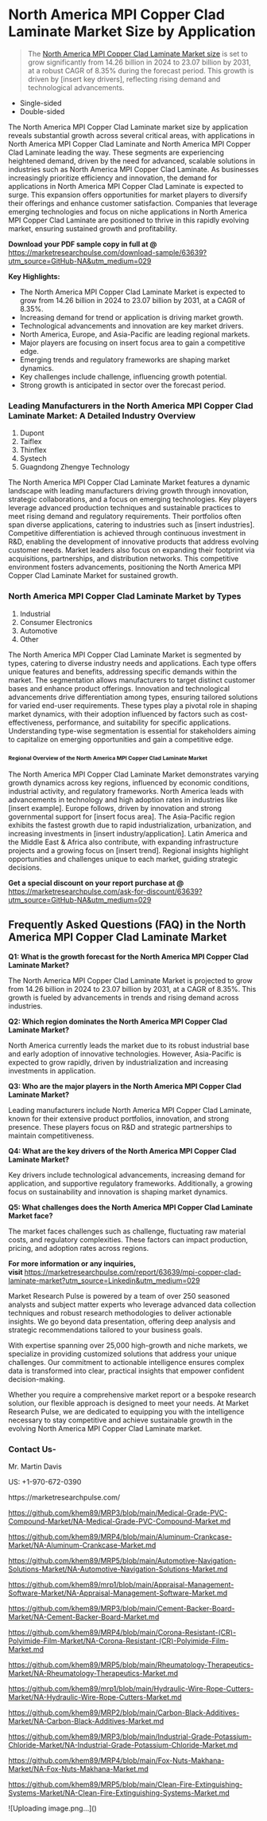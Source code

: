 <h1>North America MPI Copper Clad Laminate Market&nbsp;Size by Application</h1><blockquote><p>The <a href="https://marketresearchpulse.com/download-sample/63639?utm_source=GitHub-NA&amp;utm_medium=029">North America MPI Copper Clad Laminate Market size</a> is set to grow significantly from 14.26 billion in 2024 to 23.07 billion by 2031, at a robust CAGR of 8.35% during the forecast period. This growth is driven by [insert key drivers], reflecting rising demand and technological advancements.</p></blockquote><ul><li>Single-sided<li> Double-sided</li></ul><p>The North America MPI Copper Clad Laminate market size by application reveals substantial growth across several critical areas, with applications in North America MPI Copper Clad Laminate and North America MPI Copper Clad Laminate leading the way. These segments are experiencing heightened demand, driven by the need for advanced, scalable solutions in industries such as North America MPI Copper Clad Laminate. As businesses increasingly prioritize efficiency and innovation, the demand for applications in North America MPI Copper Clad Laminate is expected to surge. This expansion offers opportunities for market players to diversify their offerings and enhance customer satisfaction. Companies that leverage emerging technologies and focus on niche applications in North America MPI Copper Clad Laminate are positioned to thrive in this rapidly evolving market, ensuring sustained growth and profitability.</p><p><strong>Download your PDF sample copy in full at @ </strong><a href="https://marketresearchpulse.com/download-sample/63639?utm_source=GitHub-NA&amp;utm_medium=029">https://marketresearchpulse.com/download-sample/63639?utm_source=GitHub-NA&amp;utm_medium=029</a></p><p><strong>Key Highlights: </strong></p><ul><li>The North America MPI Copper Clad Laminate Market is expected to grow from 14.26 billion in 2024 to 23.07 billion by 2031, at a CAGR of 8.35%.</li><li>Increasing demand for trend or application is driving market growth.</li><li>Technological advancements and innovation are key market drivers.</li><li>North America, Europe, and Asia-Pacific are leading regional markets.</li><li>Major players are focusing on insert focus area to gain a competitive edge.</li><li>Emerging trends and regulatory frameworks are shaping market dynamics.</li><li>Key challenges include challenge, influencing growth potential.</li><li>Strong growth is anticipated in sector over the forecast period.</li></ul><h3>Leading Manufacturers in the North America MPI Copper Clad Laminate Market: A Detailed Industry Overview</h3><ol><li>Dupont</li><li>Taiflex</li><li>Thinflex</li><li>Systech</li><li>Guagndong Zhengye Technology</li></ol><div class="flex max-w-full flex-col flex-grow"><div class="min-h-8 text-message flex w-full flex-col items-end gap-2 whitespace-normal break-words [.text-message+&amp;]:mt-5" dir="auto" data-message-author-role="assistant" data-message-id="fd8432e4-4910-450d-b182-61b7bfb0a01f" data-message-model-slug="gpt-4o"><div class="flex w-full flex-col gap-1 empty:hidden first:pt-[3px]"><div class="markdown prose w-full break-words dark:prose-invert light"><p>The North America MPI Copper Clad Laminate Market features a dynamic landscape with leading manufacturers driving growth through innovation, strategic collaborations, and a focus on emerging technologies. Key players leverage advanced production techniques and sustainable practices to meet rising demand and regulatory requirements. Their portfolios often span diverse applications, catering to industries such as [insert industries]. Competitive differentiation is achieved through continuous investment in R&amp;D, enabling the development of innovative products that address evolving customer needs. Market leaders also focus on expanding their footprint via acquisitions, partnerships, and distribution networks. This competitive environment fosters advancements, positioning the North America MPI Copper Clad Laminate Market for sustained growth.</p></div></div></div></div><h3>North America MPI Copper Clad Laminate Market by Types</h3><ol><li>Industrial<li> Consumer Electronics<li> Automotive<li> Other</li></ol><div class="flex max-w-full flex-col flex-grow"><div class="min-h-8 text-message flex w-full flex-col items-end gap-2 whitespace-normal break-words [.text-message+&amp;]:mt-5" dir="auto" data-message-author-role="assistant" data-message-id="084470be-0bb7-4664-bddf-5156b4f41249" data-message-model-slug="gpt-4o-mini"><div class="flex w-full flex-col gap-1 empty:hidden first:pt-[3px]"><div class="markdown prose w-full break-words dark:prose-invert light"><p>The North America MPI Copper Clad Laminate Market is segmented by types, catering to diverse industry needs and applications. Each type offers unique features and benefits, addressing specific demands within the market. The segmentation allows manufacturers to target distinct customer bases and enhance product offerings. Innovation and technological advancements drive differentiation among types, ensuring tailored solutions for varied end-user requirements. These types play a pivotal role in shaping market dynamics, with their adoption influenced by factors such as cost-effectiveness, performance, and suitability for specific applications. Understanding type-wise segmentation is essential for stakeholders aiming to capitalize on emerging opportunities and gain a competitive edge.</p></div></div></div></div><h3><span style="font-size: 11px;">Regional Overview of the North America MPI Copper Clad Laminate Market</span></h3><div class="flex max-w-full flex-col flex-grow"><div class="min-h-8 text-message flex w-full flex-col items-end gap-2 whitespace-normal break-words [.text-message+&amp;]:mt-5" dir="auto" data-message-author-role="assistant" data-message-id="e9038762-ce64-4e30-91c9-9bd413514231" data-message-model-slug="gpt-4o-mini"><div class="flex w-full flex-col gap-1 empty:hidden first:pt-[3px]"><div class="markdown prose w-full break-words dark:prose-invert light"><p>The North America MPI Copper Clad Laminate Market demonstrates varying growth dynamics across key regions, influenced by economic conditions, industrial activity, and regulatory frameworks. North America leads with advancements in technology and high adoption rates in industries like [insert example]. Europe follows, driven by innovation and strong governmental support for [insert focus area]. The Asia-Pacific region exhibits the fastest growth due to rapid industrialization, urbanization, and increasing investments in [insert industry/application]. Latin America and the Middle East &amp; Africa also contribute, with expanding infrastructure projects and a growing focus on [insert trend]. Regional insights highlight opportunities and challenges unique to each market, guiding strategic decisions.</p></div></div></div></div><p><strong>Get a special discount on your report purchase at @ </strong><a href="https://marketresearchpulse.com/ask-for-discount/63639?utm_source=GitHub-NA&amp;utm_medium=029">https://marketresearchpulse.com/ask-for-discount/63639?utm_source=GitHub-NA&amp;utm_medium=029</a></p><h2>Frequently Asked Questions (FAQ) in the North America MPI Copper Clad Laminate Market</h2><p><strong>Q1: What is the growth forecast for the North America MPI Copper Clad Laminate Market?</strong></p><p>The North America MPI Copper Clad Laminate Market is projected to grow from 14.26 billion in 2024 to 23.07 billion by 2031, at a CAGR of 8.35%. This growth is fueled by advancements in trends and rising demand across industries.</p><p><strong>Q2: Which region dominates the North America MPI Copper Clad Laminate Market?</strong></p><p>North America currently leads the market due to its robust industrial base and early adoption of innovative technologies. However, Asia-Pacific is expected to grow rapidly, driven by industrialization and increasing investments in application.</p><p><strong>Q3: Who are the major players in the North America MPI Copper Clad Laminate Market?</strong></p><p>Leading manufacturers include North America MPI Copper Clad Laminate, known for their extensive product portfolios, innovation, and strong presence. These players focus on R&amp;D and strategic partnerships to maintain competitiveness.</p><p><strong>Q4: What are the key drivers of the North America MPI Copper Clad Laminate Market?</strong></p><p>Key drivers include technological advancements, increasing demand for application, and supportive regulatory frameworks. Additionally, a growing focus on sustainability and innovation is shaping market dynamics.</p><p><strong>Q5: What challenges does the North America MPI Copper Clad Laminate Market face?</strong></p><p>The market faces challenges such as challenge, fluctuating raw material costs, and regulatory complexities. These factors can impact production, pricing, and adoption rates across regions.</p><p><strong>For more information or any inquiries, visit&nbsp;</strong><a href="https://marketresearchpulse.com/report/63639/mpi-copper-clad-laminate-market?utm_source=Linkedin&utm_medium=029">https://marketresearchpulse.com/report/63639/mpi-copper-clad-laminate-market?utm_source=Linkedin&utm_medium=029</a></p><p>Market Research Pulse is powered by a team of over 250 seasoned analysts and subject matter experts who leverage advanced data collection techniques and robust research methodologies to deliver actionable insights. We go beyond data presentation, offering deep analysis and strategic recommendations tailored to your business goals.</p><p>With expertise spanning over 25,000 high-growth and niche markets, we specialize in providing customized solutions that address your unique challenges. Our commitment to actionable intelligence ensures complex data is transformed into clear, practical insights that empower confident decision-making.</p><p>Whether you require a comprehensive market report or a bespoke research solution, our flexible approach is designed to meet your needs. At Market Research Pulse, we are dedicated to equipping you with the intelligence necessary to stay competitive and achieve sustainable growth in the evolving North America MPI Copper Clad Laminate market.</p><h3><strong>Contact Us-</strong></h3><p>Mr. Martin Davis</p><p>US: +1-970-672-0390</p><p>https://marketresearchpulse.com/</p><p><a href="https://github.com/khem89/MRP3/blob/main/Medical-Grade-PVC-Compound-Market/NA-Medical-Grade-PVC-Compound-Market.md">https://github.com/khem89/MRP3/blob/main/Medical-Grade-PVC-Compound-Market/NA-Medical-Grade-PVC-Compound-Market.md</a></p><p><a href="https://github.com/khem89/MRP4/blob/main/Aluminum-Crankcase-Market/NA-Aluminum-Crankcase-Market.md">https://github.com/khem89/MRP4/blob/main/Aluminum-Crankcase-Market/NA-Aluminum-Crankcase-Market.md</a></p><p><a href="https://github.com/khem89/MRP5/blob/main/Automotive-Navigation-Solutions-Market/NA-Automotive-Navigation-Solutions-Market.md">https://github.com/khem89/MRP5/blob/main/Automotive-Navigation-Solutions-Market/NA-Automotive-Navigation-Solutions-Market.md</a></p><p><a href="https://github.com/khem89/mrp1/blob/main/Appraisal-Management-Software-Market/NA-Appraisal-Management-Software-Market.md">https://github.com/khem89/mrp1/blob/main/Appraisal-Management-Software-Market/NA-Appraisal-Management-Software-Market.md</a></p><p><a href="https://github.com/khem89/MRP3/blob/main/Cement-Backer-Board-Market/NA-Cement-Backer-Board-Market.md">https://github.com/khem89/MRP3/blob/main/Cement-Backer-Board-Market/NA-Cement-Backer-Board-Market.md</a></p><p><a href="https://github.com/khem89/MRP4/blob/main/Corona-Resistant-(CR)-Polyimide-Film-Market/NA-Corona-Resistant-(CR)-Polyimide-Film-Market.md">https://github.com/khem89/MRP4/blob/main/Corona-Resistant-(CR)-Polyimide-Film-Market/NA-Corona-Resistant-(CR)-Polyimide-Film-Market.md</a></p><p><a href="https://github.com/khem89/MRP5/blob/main/Rheumatology-Therapeutics-Market/NA-Rheumatology-Therapeutics-Market.md">https://github.com/khem89/MRP5/blob/main/Rheumatology-Therapeutics-Market/NA-Rheumatology-Therapeutics-Market.md</a></p><p><a href="https://github.com/khem89/mrp1/blob/main/Hydraulic-Wire-Rope-Cutters-Market/NA-Hydraulic-Wire-Rope-Cutters-Market.md">https://github.com/khem89/mrp1/blob/main/Hydraulic-Wire-Rope-Cutters-Market/NA-Hydraulic-Wire-Rope-Cutters-Market.md</a></p><p><a href="https://github.com/khem89/MRP2/blob/main/Carbon-Black-Additives-Market/NA-Carbon-Black-Additives-Market.md">https://github.com/khem89/MRP2/blob/main/Carbon-Black-Additives-Market/NA-Carbon-Black-Additives-Market.md</a></p><p><a href="https://github.com/khem89/MRP3/blob/main/Industrial-Grade-Potassium-Chloride-Market/NA-Industrial-Grade-Potassium-Chloride-Market.md">https://github.com/khem89/MRP3/blob/main/Industrial-Grade-Potassium-Chloride-Market/NA-Industrial-Grade-Potassium-Chloride-Market.md</a></p><p><a href="https://github.com/khem89/MRP4/blob/main/Fox-Nuts-Makhana-Market/NA-Fox-Nuts-Makhana-Market.md">https://github.com/khem89/MRP4/blob/main/Fox-Nuts-Makhana-Market/NA-Fox-Nuts-Makhana-Market.md</a></p><p><a href="https://github.com/khem89/MRP5/blob/main/Clean-Fire-Extinguishing-Systems-Market/NA-Clean-Fire-Extinguishing-Systems-Market.md">https://github.com/khem89/MRP5/blob/main/Clean-Fire-Extinguishing-Systems-Market/NA-Clean-Fire-Extinguishing-Systems-Market.md</a></p>
![Uploading image.png…]()

